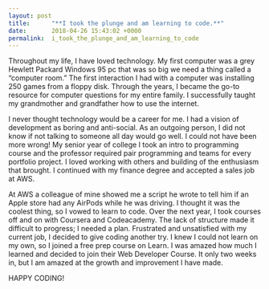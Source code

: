 ```yaml
---
layout: post
title:      "**I took the plunge and am learning to code.**"
date:       2018-04-26 15:43:02 +0000
permalink:  i_took_the_plunge_and_am_learning_to_code
---
```






Throughout my life, I have loved technology. My first computer was a grey Hewlett Packard Windows 95 pc that was so big we need a thing called a “computer room.” The first interaction I had with a computer was installing 250 games from a floppy disk. Through the years, I became the go-to resource for computer questions for my entire family. I successfully taught my grandmother and grandfather how to use the internet. 

I never thought technology would be a career for me. I had a vision of development as boring and anti-social. As an outgoing person, I did not know if not talking to someone all day would go well. I could not have been more wrong! My senior year of college I took an intro to programming course and the professor required pair programming and teams for every portfolio project. I loved working with others and building of the enthusiasm that brought. I continued with my finance degree and accepted a sales job at AWS.

At AWS a colleague of mine showed me a script he wrote to tell him if an Apple store had any AirPods while he was driving. I thought it was the coolest thing, so I vowed to learn to code. Over the next year, I took courses off and on with Coursera and Codeacademy. The lack of structure made it difficult to progress; I needed a plan.
Frustrated and unsatisfied with my current job, I decided to give coding another try. I knew I could not learn on my own, so I joined a free prep course on Learn. I was amazed how much I learned and decided to join their Web Developer Course. It only two weeks in, but I am amazed at the growth and improvement I have made.

HAPPY CODING!

